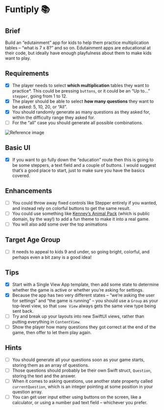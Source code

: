 # Funtiply 📚

## Brief
Build an “edutainment” app for kids to help them practice multiplication tables – “what is 7 x 8?” and so on. Edutainment apps are educational at their code, but ideally have enough playfulness about them to make kids want to play.

## Requirements
- [x] The player needs to select **which multiplication** tables they want to practice*. This could be pressing `buttons`, or it could be an “Up to…” `stepper`, going from 1 to 12.
- [x] The player should be able to select **how many questions** they want to be asked: 5, 10, 20, or “All”.
- [x] You should randomly generate as many questions as they asked for, within the difficulty range they asked for. 
- [ ] For the “all” case you should generate all possible combinations.

![Reference image](https://i.ibb.co/5rSCcM2/Screen-Shot-2020-12-25-at-18-01-26.png)

## Basic UI
- [x] If you want to go fully down the “education” route then this is going to be some steppers, a text field and a couple of buttons. I would suggest that’s a good place to start, just to make sure you have the basics covered.

## Enhancements
- [ ] You could throw away fixed controls like Stepper entirely if you wanted, and instead rely on colorful buttons to get the same result. 
- [ ] You could use something like [Kenney’s Animal Pack](https://kenney.nl/assets/animal-pack-redux) (which is public domain, by the way!) to add a fun theme to make it into a real game. 
- [ ] You will also add some over the top animations

## Target Age Group
- [ ] It needs to appeal to kids 9 and under, so going bright, colorful, and perhaps even a bit zany is a good idea!

## Tips
- [x] Start with a Single View App template, then add some state to determine whether the game is active or whether you’re asking for settings.
- [x] Because the app has two very different states – “we’re asking the user for settings” and “the game is running” – you should use a `Group` as your top-level view, so that `some View` always gets the same view type being sent back.
- [ ] Try and break up your layouts into new SwiftUI views, rather than putting everything in `ContentView`.
- [ ] Show the player how many questions they got correct at the end of the game, then offer to let them play again.

## Hints
- [ ] You should generate all your questions soon as your game starts, storing them as an array of questions.
- [ ] Those questions should probably be their own Swift struct, `Question`, storing the text and the answer.
- [ ] When it comes to asking questions, use another state property called `currentQuestion`, which is an integer pointing at some position in your question array.
- [ ] You can get user input either using buttons on the screen, like a calculator, or using a number pad text field – whichever you prefer.
